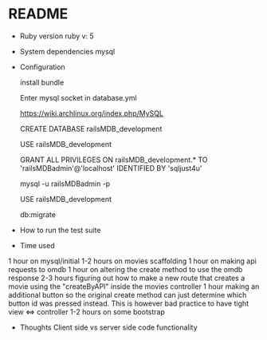 # README

* Ruby version
ruby v: 5

* System dependencies
mysql


* Configuration

	install bundle

	Enter mysql socket in database.yml

	https://wiki.archlinux.org/index.php/MySQL

	CREATE DATABASE railsMDB_development

	USE railsMDB_development

	GRANT ALL PRIVILEGES ON railsMDB_development.*
	TO 'railsMDBadmin'@'localhost'
	IDENTIFIED BY 'sqljust4u'

	mysql -u railsMDBadmin -p

	USE railsMDB_development

	db:migrate

* How to run the test suite

* Time used

1 hour on mysql/initial
1-2 hours on movies scaffolding 
1 hour on making api requests to omdb
1 hour on altering the create method to use the omdb response
2-3 hours figuring out how to make a new route that creates a movie using the "createByAPI" inside the movies controller
1 hour making an additional button so the original create method can just determine which button id was pressed instead. This is however bad practice to have tight view <=> controller
1-2 hours on some bootstrap


* Thoughts
Client side vs server side code functionality